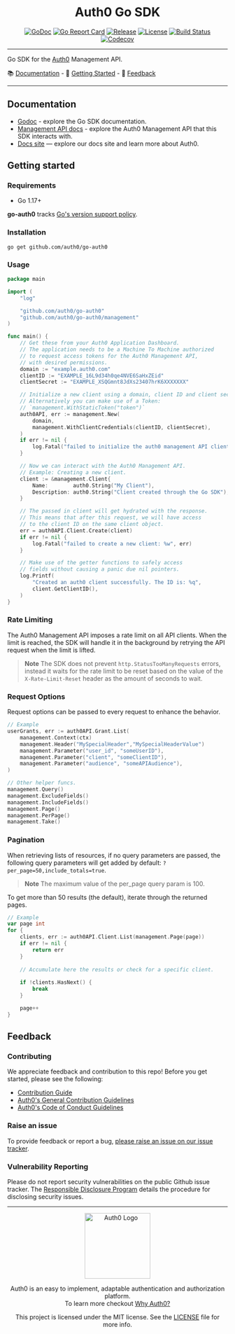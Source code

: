 <div align="center">
  <h1>Auth0 Go SDK</h1>

[![GoDoc](https://pkg.go.dev/badge/github.com/auth0/go-auth0.svg)](https://pkg.go.dev/github.com/auth0/go-auth0)
[![Go Report Card](https://goreportcard.com/badge/github.com/auth0/auth0-cli?style=flat-square)](https://goreportcard.com/report/github.com/auth0/auth0-cli)
[![Release](https://img.shields.io/github/v/release/auth0/go-auth0?include_prereleases&style=flat-square)](https://github.com/auth0/go-auth0/releases)
[![License](https://img.shields.io/github/license/auth0/go-auth0.svg?style=flat-square)](https://github.com/auth0/go-auth0/blob/main/LICENSE)
[![Build Status](https://img.shields.io/github/actions/workflow/status/auth0/go-auth0/main.yml?branch=main&style=flat-square)](https://github.com/auth0/go-auth0/actions?query=branch%3Amain)
[![Codecov](https://img.shields.io/codecov/c/github/auth0/go-auth0?style=flat-square)](https://codecov.io/gh/auth0/go-auth0)

</div>

---

Go SDK for the [Auth0](https://auth0.com/) Management API.

📚 [Documentation](#documentation) - 🚀 [Getting Started](#getting-started) - 💬 [Feedback](#feedback)

-------------------------------------

## Documentation

- [Godoc](https://pkg.go.dev/github.com/auth0/go-auth0) - explore the Go SDK documentation.
- [Management API docs](https://auth0.com/docs/api/management/v2) - explore the Auth0 Management API that this SDK interacts with.
- [Docs site](https://www.auth0.com/docs) — explore our docs site and learn more about Auth0.

## Getting started

### Requirements

- Go 1.17+

**go-auth0** tracks [Go's version support policy](https://go.dev/doc/devel/release#policy). 

### Installation

```shell
go get github.com/auth0/go-auth0
```

### Usage

```go
package main

import (
	"log"

	"github.com/auth0/go-auth0"
	"github.com/auth0/go-auth0/management"
)

func main() {
	// Get these from your Auth0 Application Dashboard.
	// The application needs to be a Machine To Machine authorized
	// to request access tokens for the Auth0 Management API,
	// with desired permissions.
	domain := "example.auth0.com"
	clientID := "EXAMPLE_16L9d34h0qe4NVE6SaHxZEid"
	clientSecret := "EXAMPLE_XSQGmnt8JdXs23407hrK6XXXXXXX"

	// Initialize a new client using a domain, client ID and client secret.
	// Alternatively you can make use of a Token:
	// `management.WithStaticToken("token")`
	auth0API, err := management.New(
		domain,
		management.WithClientCredentials(clientID, clientSecret),
	)
	if err != nil {
		log.Fatal("failed to initialize the auth0 management API client: %w", err)
	}

	// Now we can interact with the Auth0 Management API.
	// Example: Creating a new client.
	client := &management.Client{
		Name:        auth0.String("My Client"),
		Description: auth0.String("Client created through the Go SDK"),
	}

	// The passed in client will get hydrated with the response.
	// This means that after this request, we will have access
	// to the client ID on the same client object.
	err = auth0API.Client.Create(client)
	if err != nil {
		log.Fatal("failed to create a new client: %w", err)
	}

	// Make use of the getter functions to safely access
	// fields without causing a panic due nil pointers.
	log.Printf(
		"Created an auth0 client successfully. The ID is: %q",
		client.GetClientID(),
	)
}
```

### Rate Limiting

The Auth0 Management API imposes a rate limit on all API clients. When the limit is reached, the SDK will handle it in
the background by retrying the API request when the limit is lifted.

> **Note**
> The SDK does not prevent `http.StatusTooManyRequests` errors, instead it waits for the rate limit to be reset based on
> the value of the `X-Rate-Limit-Reset` header as the amount of seconds to wait.

### Request Options

Request options can be passed to every request to enhance the behavior.

```go
// Example
userGrants, err := auth0API.Grant.List(
	management.Context(ctx)
	management.Header("MySpecialHeader","MySpecialHeaderValue")
    management.Parameter("user_id", "someUserID"),
    management.Parameter("client", "someClientID"),
    management.Parameter("audience", "someAPIAudience"),
)

// Other helper funcs.
management.Query()
management.ExcludeFields()
management.IncludeFields()
management.Page()
management.PerPage()
management.Take()
```

### Pagination

When retrieving lists of resources, if no query parameters are passed,
the following query parameters will get added by default: `?per_page=50,include_totals=true`. 

> **Note**
> The maximum value of the per_page query param is 100.

To get more than 50 results (the default), iterate through the returned pages.

```go
// Example
var page int
for {
    clients, err := auth0API.Client.List(management.Page(page))
    if err != nil {
        return err
    }
    
    // Accumulate here the results or check for a specific client.
    
    if !clients.HasNext() {
        break
    }

    page++
}
```

## Feedback

### Contributing

We appreciate feedback and contribution to this repo! Before you get started, please see the following:

- [Contribution Guide](./CONTRIBUTING.md)
- [Auth0's General Contribution Guidelines](https://github.com/auth0/open-source-template/blob/master/GENERAL-CONTRIBUTING.md)
- [Auth0's Code of Conduct Guidelines](https://github.com/auth0/open-source-template/blob/master/CODE-OF-CONDUCT.md)

### Raise an issue

To provide feedback or report a bug, [please raise an issue on our issue tracker](https://github.com/auth0/go-auth0/issues).

### Vulnerability Reporting

Please do not report security vulnerabilities on the public Github issue tracker. The [Responsible Disclosure Program](https://auth0.com/whitehat) details the procedure for disclosing security issues.

---

<p align="center">
  <picture>
    <source media="(prefers-color-scheme: light)" srcset="https://cdn.auth0.com/website/sdks/logos/auth0_light_mode.png" width="150">
    <source media="(prefers-color-scheme: dark)" srcset="https://cdn.auth0.com/website/sdks/logos/auth0_dark_mode.png" width="150">
    <img alt="Auth0 Logo" src="https://cdn.auth0.com/website/sdks/logos/auth0_light_mode.png" width="150">
  </picture>
</p>

<p align="center">Auth0 is an easy to implement, adaptable authentication and authorization platform.<br />To learn more checkout <a href="https://auth0.com/why-auth0">Why Auth0?</a></p>

<p align="center">This project is licensed under the MIT license. See the <a href="./LICENSE.md"> LICENSE</a> file for more info.</p>
